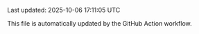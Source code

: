 Last updated: 2025-10-06 17:11:05 UTC

This file is automatically updated by the GitHub Action workflow.
